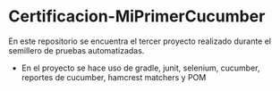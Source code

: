 # Certificacion-MiPrimerCucumber
En este repositorio se encuentra el tercer proyecto realizado durante el semillero de pruebas automatizadas.
  - En el proyecto se hace uso de gradle, junit, selenium, cucumber, reportes de cucumber, hamcrest matchers y POM
